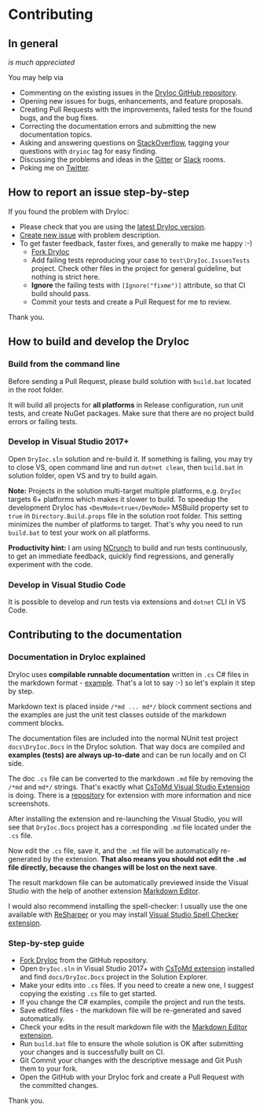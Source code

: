 # Contributing

## In general

_is much appreciated_

You may help via

- Commenting on the existing issues in the [DryIoc GitHub repository](https://github.com/dadhi/DryIoc).
- Opening new issues for bugs, enhancements, and feature proposals.
- Creating Pull Requests with the improvements, failed tests for the found bugs, and the bug fixes.
- Correcting the documentation errors and submitting the new documentation topics.
- Asking and answering questions on [StackOverflow](http://stackoverflow.com/questions/tagged/dryioc), tagging your questions with `dryioc` tag for easy finding.
- Discussing the problems and ideas in the [Gitter](https://gitter.im/dadhi/DryIoc) or [Slack](https://dryioc.slack.com) rooms.
- Poking me on [Twitter](http://twitter.com/intent/user?screen_name=DryIoc).


## How to report an issue step-by-step

If you found the problem with DryIoc:

 - Please check that you are using the [latest DryIoc version](https://github.com/dadhi/DryIoc/blob/master/docs/DryIoc.Docs/Home.md#latest-version).
 - [Create new issue](https://github.com/dadhi/DryIoc/issues/new) with problem description.
 - To get faster feedback, faster fixes, and generally to make me happy :-) 
     - [Fork DryIoc](https://github.com/dadhi/DryIoc/fork)
     - Add failing tests reproducing your case to `test\DryIoc.IssuesTests` project. Check other files in the project for general guideline, but nothing is strict here.
     - **Ignore** the failing tests with `[Ignore("fixme")]` attribute, so that CI build should pass.
     - Commit your tests and create a Pull Request for me to review.
    
Thank you.


## How to build and develop the DryIoc

### Build from the command line 

Before sending a Pull Request, please build solution with `build.bat` located in the root folder.

It will build all projects for __all platforms__ in Release configuration, run unit tests, and create NuGet packages.
Make sure that there are no project build errors or failing tests.

### Develop in Visual Studio 2017+

Open `DryIoc.sln` solution and re-build it. If something is failing, you may try to close VS, open command line and run `dotnet clean`, then `build.bat` in solution folder, open VS and try to build again.

__Note:__ Projects in the solution multi-target multiple platforms, e.g. `DryIoc` targets 6+ platforms which makes it slower to build. To speedup the development DryIoc has `<DevMode>true</DevMode>` MSBuild property set to `true` in `Directory.Build.props` file in the solution root folder. This setting minimizes the number of platforms to target. That's why you need to run `build.bat` to test your work on all platforms.

__Productivity hint:__ I am using [NCrunch](http://www.ncrunch.net/) to build and run tests continuously, to get an immediate feedback, quickly find regressions, and generally experiment with the code.

### Develop in Visual Studio Code

It is possible to develop and run tests via extensions and `dotnet` CLI in VS Code. 


## Contributing to the documentation

### Documentation in DryIoc explained

DryIoc uses **compilable runnable documentation** written in `.cs` C# files in the markdown format - [example](https://github.com/dadhi/DryIoc/blob/master/docs/DryIoc.Docs/CreatingAndDisposingContainer.cs).
That's a lot to say :-) so let's explain it step by step.

Markdown text is placed inside `/*md ... md*/` block comment sections and 
the examples are just the unit test classes outside of the markdown comment blocks.

The documentation files are included into the normal NUnit test project `docs\DryIoc.Docs` in the DryIoc solution. That way docs are compiled and __examples (tests) are always up-to-date__ and can be run locally and on CI side.

The doc `.cs` file can be converted to the markdown `.md` file by removing the `/*md` and `md*/` strings. That's exactly what [CsToMd Visual Studio Extension](https://marketplace.visualstudio.com/items?itemName=dadhi.cstomd123) is doing.
There is a [repository](https://github.com/dadhi/CsToMd) for extension with more information and nice screenshots.

After installing the extension and re-launching the Visual Studio, you will see that `DryIoc.Docs` project
has a corresponding `.md` file located under the `.cs` file. 

Now edit the `.cs` file, save it, and the `.md` file will be automatically re-generated by the extension.
__That also means you should not edit the `.md` file directly, because the changes will be lost on the next save__.

The result markdown file can be automatically previewed inside the Visual Studio with the help of 
another extension [Markdown Editor](https://marketplace.visualstudio.com/items?itemName=MadsKristensen.MarkdownEditor).

I would also recommend installing the spell-checker: I usually use the one available with [ReSharper](https://www.jetbrains.com/resharper/?gclid=Cj0KCQjws5HlBRDIARIsAOomqA1wr-wPRR8sQcIp3_FrcaP6_I9lceuZaUDPzjboxcU1SBHExV6tFfMaAhh5EALw_wcB&gclsrc=aw.ds) or 
you may install [Visual Studio Spell Checker extension](https://ewsoftware.github.io/VSSpellChecker/html/e339cac1-9783-4c2a-919f-88436c78fef8.htm).

### Step-by-step guide

- [Fork DryIoc](https://github.com/dadhi/DryIoc/fork) from the GitHub repository.
- Open `DryIoc.sln` in Visual Studio 2017+ with [CsToMd extension](https://marketplace.visualstudio.com/items?itemName=dadhi.cstomd123)
 installed and find `docs/DryIoc.Docs` project in the Solution Explorer.
- Make your edits into `.cs` files. If you need to create a new one, I suggest copying the existing `.cs` file to get started.
- If you change the C# examples, compile the project and run the tests.
- Save edited files - the markdown file will be re-generated and saved automatically.
- Check your edits in the result markdown file with the [Markdown Editor extension](https://marketplace.visualstudio.com/items?itemName=MadsKristensen.MarkdownEditor).
- Run `build.bat` file to ensure the whole solution is OK after submitting your changes and is successfully built on CI.
- Git Commit your changes with the descriptive message and Git Push them to your fork.
- Open the GitHub with your DryIoc fork and create a Pull Request with the committed changes.

Thank you.

